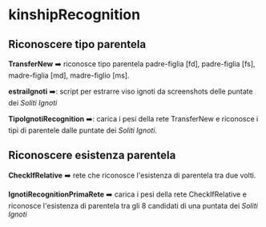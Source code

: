 # kinshipRecognition

## Riconoscere tipo parentela
**TransferNew** ➡️ riconosce tipo parentela padre-figlia [fd], padre-figlia [fs], madre-figlia [md], madre-figlio [ms].


**estraiIgnoti** ➡️: script per estrarre viso ignoti da screenshots delle puntate dei *Soliti Ignoti*


**TipoIgnotiRecognition**  ➡️: carica i pesi della rete TransferNew e riconosce i tipi di parentele dalle puntate dei *Soliti Ignoti*.


## Riconoscere esistenza parentela

**CheckIfRelative** ➡️ rete che riconosce l'esistenza di parentela tra due volti.

**IgnotiRecognitionPrimaRete** ➡️ carica i pesi della rete CheckIfRelative e riconosce l'esistenza di parentela tra gli 8 candidati di una puntata dei *Soliti Ignoti*
